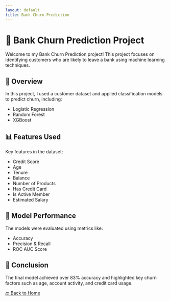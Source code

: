 ```yaml
---
layout: default
title: Bank Churn Prediction
---
```

<style>
  h1 {
    border-bottom: none;  /* h1의 아래쪽 줄 제거 */
  }

  hr {
    display: none;  /* 수평선(hr) 제거 */
  }
</style>

# 🏦 Bank Churn Prediction Project

Welcome to my Bank Churn Prediction project! This project focuses on identifying customers who are likely to leave a bank using machine learning techniques.

## 📌 Overview

In this project, I used a customer dataset and applied classification models to predict churn, including:

- Logistic Regression
- Random Forest
- XGBoost

## 📊 Features Used

Key features in the dataset:

- Credit Score
- Age
- Tenure
- Balance
- Number of Products
- Has Credit Card
- Is Active Member
- Estimated Salary

## 🧠 Model Performance

The models were evaluated using metrics like:

- Accuracy
- Precision & Recall
- ROC AUC Score

## 📎 Conclusion

The final model achieved over 83% accuracy and highlighted key churn factors such as age, account activity, and credit card usage.

[🔙 Back to Home](../index.html)
